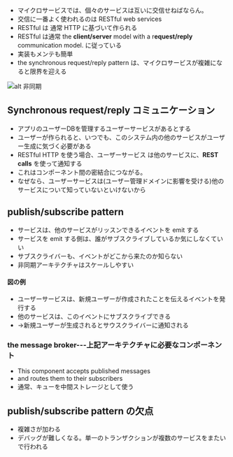 * マイクロサービスでは、個々のサービスは互いに交信せねばならん。
* 交信に一番よく使われるのは RESTful web services
* RESTful は 通常 HTTP に基づいて作られる
* RESTful は通常 the **client/server** model with a r**equest/reply** communication model. に従っている
* 実装もメンテも簡単
* the synchronous request/reply pattern は、マイクロサービスが複雑になると限界を迎える

![alt 非同期](/Users/yasuakishibata/Google_Drive/Referenced_by_markdown/skdjfaksdjfak;sd.png)

## Synchronous request/reply コミュニケーション
* アプリのユーザーDBを管理するユーザーサービスがあるとする
* ユーザーが作られると、いつでも、このシステム内の他のサービスがユーザー生成に気づく必要がある
* RESTful HTTP を使う場合、ユーザーサービス は他のサービスに、**REST calls** を使って通知する
* これはコンポーネント間の密結合につながる。
* なぜなら、ユーザーサービスは(ユーザー管理ドメインに影響を受ける)他のサービスについて知っていないといけないから

## publish/subscribe pattern
* サービスは、他のサービスがリッスンできるイベントを emit する
* サービスを emit する側は、誰がサブスクライブしているか気にしなくていい
* サブスクライバーも、イベントがどこから来たのか知らない
* 非同期アーキテクチャはスケールしやすい
#### 図の例
* ユーザーサービスは、新規ユーザーが作成されたことを伝えるイベントを発行する
* 他のサービスは、このイベントにサブスクライブできる
*  →新規ユーザーが生成されるとサウスクライバーに通知される

### the message broker---上記アーキテクチャに必要なコンポーネント
* This component accepts published messages
* and routes them to their subscribers
* 通常、キューを中間ストレージとして使う

## publish/subscribe pattern の欠点
* 複雑さが加わる
* デバッグが難しくなる。単一のトランザクションが複数のサービスをまたいで行われる
